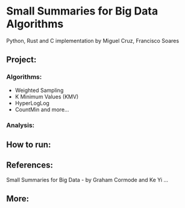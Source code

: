 # Small Summaries for Big Data Algorithms
 Python, Rust and C implementation by
 Miguel Cruz, Francisco Soares
  ## Project:
   ### Algorithms: 
   * Weighted Sampling
   * K Minimum Values (KMV)
   * HyperLogLog
   * CountMin
   and more...

   ### Analysis:
   
  ## How to run:
  
  
  ## References: 
   Small Summaries for Big Data - by Graham Cormode and Ke Yi
   ...
  
  ## More:
   
  
